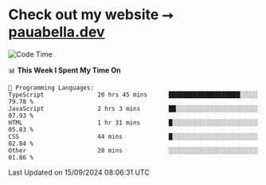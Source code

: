 # Check out my website ⭢ [pauabella.dev](https://pauabella.dev)

<!--START_SECTION:waka-->
![Code Time](http://img.shields.io/badge/Code%20Time-3%2C725%20hrs%2055%20mins-blue)

📊 **This Week I Spent My Time On** 

```text
💬 Programming Languages: 
TypeScript               20 hrs 45 mins      ████████████████████░░░░░   79.78 % 
JavaScript               2 hrs 3 mins        ██░░░░░░░░░░░░░░░░░░░░░░░   07.93 % 
HTML                     1 hr 31 mins        █░░░░░░░░░░░░░░░░░░░░░░░░   05.83 % 
CSS                      44 mins             █░░░░░░░░░░░░░░░░░░░░░░░░   02.84 % 
Other                    28 mins             ░░░░░░░░░░░░░░░░░░░░░░░░░   01.86 % 
```


 Last Updated on 15/09/2024 08:06:31 UTC
<!--END_SECTION:waka-->
